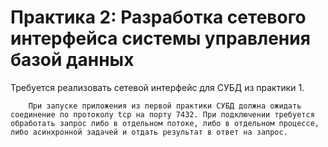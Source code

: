 # Практика 2: Разработка сетевого интерфейса системы управления базой данных
Требуется реализовать сетевой интерфейс для СУБД из практики 1.
      
        При запуске приложения из первой практики СУБД должна ожидать соединение по протоколу tcp на порту 7432. При подключении требуется обработать запрос либо в отдельном потоке, либо в отдельном процессе, либо асинхронной задачей и отдать результат в ответ на запрос.

